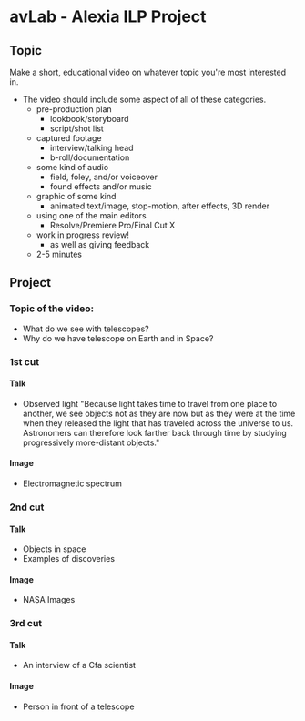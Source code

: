 # avLab - Alexia ILP Project 

## Topic
Make a short, educational video on whatever topic you're most interested in. 

- The video should include some aspect of all of these categories. 
	- pre-production plan
		- lookbook/storyboard
		- script/shot list
	- captured footage
		- interview/talking head
		- b-roll/documentation
	- some kind of audio
		- field, foley, and/or voiceover
		- found effects and/or music
	- graphic of some kind
		- animated text/image, stop-motion, after effects, 3D render
	- using one of the main editors 
		- Resolve/Premiere Pro/Final Cut X
	- work in progress review!
		- as well as giving feedback
	- 2-5 minutes

## Project

### Topic of the video: 
- What do we see with telescopes? 
- Why do we have telescope on Earth and in Space? 

### 1st cut 

#### Talk
- Observed light
"Because light takes time to travel from one place to another, we see objects not as they are now but as they were at the time when they released the light that has traveled across the universe to us. Astronomers can therefore look farther back through time by studying progressively more-distant objects." 

#### Image
- Electromagnetic spectrum

### 2nd cut 

#### Talk
- Objects in space 
- Examples of discoveries 

#### Image
- NASA Images 

### 3rd cut 

#### Talk 
- An interview of a Cfa scientist

#### Image 
- Person in front of a telescope

